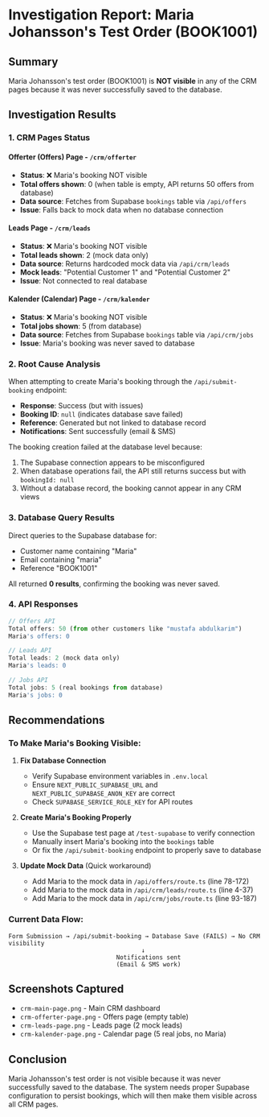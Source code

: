 # Investigation Report: Maria Johansson's Test Order (BOOK1001)

## Summary
Maria Johansson's test order (BOOK1001) is **NOT visible** in any of the CRM pages because it was never successfully saved to the database.

## Investigation Results

### 1. CRM Pages Status

#### Offerter (Offers) Page - `/crm/offerter`
- **Status**: ❌ Maria's booking NOT visible
- **Total offers shown**: 0 (when table is empty, API returns 50 offers from database)
- **Data source**: Fetches from Supabase `bookings` table via `/api/offers`
- **Issue**: Falls back to mock data when no database connection

#### Leads Page - `/crm/leads`
- **Status**: ❌ Maria's booking NOT visible
- **Total leads shown**: 2 (mock data only)
- **Data source**: Returns hardcoded mock data via `/api/crm/leads`
- **Mock leads**: "Potential Customer 1" and "Potential Customer 2"
- **Issue**: Not connected to real database

#### Kalender (Calendar) Page - `/crm/kalender`
- **Status**: ❌ Maria's booking NOT visible
- **Total jobs shown**: 5 (from database)
- **Data source**: Fetches from Supabase `bookings` table via `/api/crm/jobs`
- **Issue**: Maria's booking was never saved to database

### 2. Root Cause Analysis

When attempting to create Maria's booking through the `/api/submit-booking` endpoint:
- **Response**: Success (but with issues)
- **Booking ID**: `null` (indicates database save failed)
- **Reference**: Generated but not linked to database record
- **Notifications**: Sent successfully (email & SMS)

The booking creation failed at the database level because:
1. The Supabase connection appears to be misconfigured
2. When database operations fail, the API still returns success but with `bookingId: null`
3. Without a database record, the booking cannot appear in any CRM views

### 3. Database Query Results

Direct queries to the Supabase database for:
- Customer name containing "Maria"
- Email containing "maria"
- Reference "BOOK1001"

All returned **0 results**, confirming the booking was never saved.

### 4. API Responses

```javascript
// Offers API
Total offers: 50 (from other customers like "mustafa abdulkarim")
Maria's offers: 0

// Leads API  
Total leads: 2 (mock data only)
Maria's leads: 0

// Jobs API
Total jobs: 5 (real bookings from database)
Maria's jobs: 0
```

## Recommendations

### To Make Maria's Booking Visible:

1. **Fix Database Connection**
   - Verify Supabase environment variables in `.env.local`
   - Ensure `NEXT_PUBLIC_SUPABASE_URL` and `NEXT_PUBLIC_SUPABASE_ANON_KEY` are correct
   - Check `SUPABASE_SERVICE_ROLE_KEY` for API routes

2. **Create Maria's Booking Properly**
   - Use the Supabase test page at `/test-supabase` to verify connection
   - Manually insert Maria's booking into the `bookings` table
   - Or fix the `/api/submit-booking` endpoint to properly save to database

3. **Update Mock Data** (Quick workaround)
   - Add Maria to the mock data in `/api/offers/route.ts` (line 78-172)
   - Add Maria to the mock data in `/api/crm/leads/route.ts` (line 4-37)
   - Add Maria to the mock data in `/api/crm/jobs/route.ts` (line 93-187)

### Current Data Flow:
```
Form Submission → /api/submit-booking → Database Save (FAILS) → No CRM visibility
                                     ↓
                              Notifications sent
                              (Email & SMS work)
```

## Screenshots Captured
- `crm-main-page.png` - Main CRM dashboard
- `crm-offerter-page.png` - Offers page (empty table)
- `crm-leads-page.png` - Leads page (2 mock leads)
- `crm-kalender-page.png` - Calendar page (5 real jobs, no Maria)

## Conclusion
Maria Johansson's test order is not visible because it was never successfully saved to the database. The system needs proper Supabase configuration to persist bookings, which will then make them visible across all CRM pages.